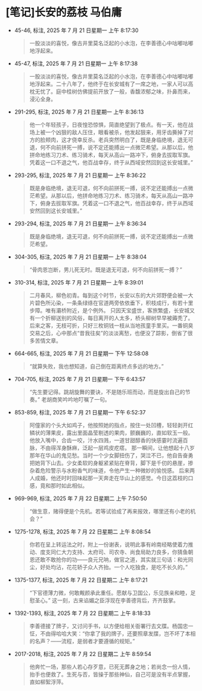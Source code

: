 # [笔记]长安的荔枝 马伯庸


-   45-46, 标注, 2025 年 7 月 21 日星期一 上午 8:17:30

    > 一股淡淡的喜悦，像古井里莫名泛起的小水泡，在李善德心中咕嘟咕嘟地浮起来。

-   45-47, 标注, 2025 年 7 月 21 日星期一 上午 8:17:38

    > 一股淡淡的喜悦，像古井里莫名泛起的小水泡，在李善德心中咕嘟咕嘟地浮起来。二十八年了，他终于在长安城有了一席之地，一家人可以高枕无忧了。庭中桂树仿佛提前开放了一般，香馥浓郁之味，扑鼻而来，浸沁全身。

-   291-295, 标注, 2025 年 7 月 21 日星期一 上午 8:36:13

    > 他一个年轻孩子，日夜惶恐惊惧，简直绝望到了极点。有一天，他在战场上被一个凶狠的敌人压住，眼看被杀，他发起狠来，用牙齿撕掉了对方的脸颊肉，这才侥幸反杀。老兵突然明白了，既是身临绝境，退无可退，何不向前拼死一搏，说不定还能搏出一点微茫希望。从那以后，他拼命地练习刀术、练习骑术，每天从高山一路冲下，俯身去拔取军旗。凭着这一口不退之气，他百战幸存，终于从西域安然回到这长安城里。”

-   293-295, 标注, 2025 年 7 月 21 日星期一 上午 8:36:22

    > 既是身临绝境，退无可退，何不向前拼死一搏，说不定还能搏出一点微茫希望。从那以后，他拼命地练习刀术、练习骑术，每天从高山一路冲下，俯身去拔取军旗。凭着这一口不退之气，他百战幸存，终于从西域安然回到这长安城里。”

-   293-294, 标注, 2025 年 7 月 21 日星期一 上午 8:36:34

    > 既是身临绝境，退无可退，何不向前拼死一搏，说不定还能搏出一点微茫希望。

-   304-305, 标注, 2025 年 7 月 21 日星期一 上午 8:38:04

    > “骨肉恩岂断，男儿死无时。既是退无可退，何不向前拼死一搏？”

-   310-314, 标注, 2025 年 7 月 21 日星期一 上午 8:39:01

    > 二月春风，柳色初青。每到这个时节，长安以东的大片郊野便会被一大片碧色所沁染，一条条绿绦在官道两旁依依垂下，积枝成行，有若十里步障。唯有灞桥附近，是个例外。 只因天宝盛世，客旅繁盛，长安城又有一个折柳送别的风俗，每日离开的人太多，桥头柳树早早被薅秃了。后来之客，无枝可折，只好三枚铜钱一枝从当地孩童手里买。一番铜臭交易之后，心中那点“昔我往矣”的淡淡离愁，也便没了踪影，倒省了很多苦情文章。

-   664-665, 标注, 2025 年 7 月 21 日星期一 下午 12:58:08

    > “就算失败，我也想知道，自己倒在距离终点多远的地方。”

-   704-705, 标注, 2025 年 7 月 21 日星期一 下午 6:43:57

    > “先生要记得。跳胡旋舞的要诀，不是随乐班而动，而是旋出自己的节奏。” 老胡商笑吟吟地叮嘱了一句。

-   853-859, 标注, 2025 年 7 月 21 日星期一 下午 6:52:37

    > 阿僮家的个头大如鸡子，他按照她的指点，按住一处凹槽，轻轻剥开红鳞状的薄果皮，露出里面晶莹剔透的果肉，颤巍巍的，直如软玉一般。他放入嘴中，合齿一咬，汁水四溅，一道甘甜醇香的快感霎时流遍百脉，不由得浑身酥麻，泛起一层鸡皮疙瘩。 那一瞬间，让他想起十八岁那年在华山的鬼见愁。当时一个少女脚扭伤了，哭泣不已，他自告奋勇把她背下山去。少女柔软的身躯紧紧贴在脊背，脚下是千仞的悬崖，掺杂着危险警示与水粉香气的味道，令他产生一种微妙的愉悦感。 后来两人成婚，他还时时回味起那一天奔走在华山上的感觉。今日这荔枝的口感，竟和那时如此相似。

-   969-969, 标注, 2025 年 7 月 22 日星期二 上午 7:50:50

    > “做生意，赌得便是个先机。若等试验成了再来报效，哪里还有小老的机会？”

-   1275-1278, 标注, 2025 年 7 月 22 日星期二 上午 8:08:54

    > 你若在呈上转运法之时，附上一份谢表，说明此事有岭南经略使着力推动、度支同仁大力支持、太府司、司农寺、尚食局助力良多，你猜鱼朝恩还敢不敢抢你的功——良元兄呐，做官之道，其实就三句话：和光同尘，好处均沾，花花轿子众人齐抬。一个人吃独食，是吃不长久的。”

-   1375-1377, 标注, 2025 年 7 月 22 日星期二 上午 8:17:21

    > “下官德薄力微，何敢觍颜承此重任。愿献与卫国公，乐见族亲和睦，足慰圣心。” 这一刻，古来谄媚之臣浮现在李善德背后，齐齐鼓掌。

-   1392-1393, 标注, 2025 年 7 月 22 日星期二 上午 8:18:33

    > 李善德接了牌子，又讨问手书，以方便给相关衙署行去文牒。杨国忠一怔，不由得哈哈大笑：“你拿了我的牌子，还要照章发牒，岂不坏了本相的名声？——流程，是弱者才要遵循的规矩。”

-   2017-2018, 标注, 2025 年 7 月 22 日星期二 上午 8:59:54

    > 他奔忙一场，那些人若心存歹意，已死无葬身之地；若尚念一份人情，抬手也便救了。生死与否，皆操于那些神仙，自己可是没有半点掌握，直如柳絮浮萍。

